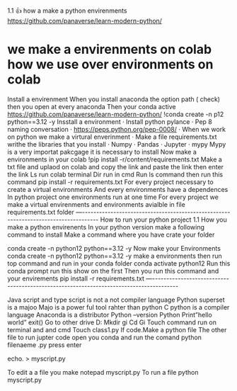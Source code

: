 1.1 👍			how a make a python envirenments
https://github.com/panaverse/learn-modern-python/
# we make a envirenments on colab how we use over environments on colab

Install a envirenment 
When you install anaconda the option path ( check) then you open at every anaconda 
Then your conda active
https://github.com/panaverse/learn-modern-python/
!conda create -n p12 python==3.12 -y
Insstall a environment
·         Install python pylance
·         Pep 8 naming conversation
·         https://peps.python.org/pep-0008/
·         When we work on python we make a virtural enverinment
·         Make a file requirements.txt writhe the libraries that you install
·         Numpy
·         Pandas
·         Jupyter
·         mypy
Mypy is  a very importat pakcgage it is necessary to install
Now make a environments in your colab
!pip install -r/content/requirements.txt
Make a txt file and uplaod on colab and copy the link and paste the link then enter the link
Ls run colab terminal
Dir run in cmd
Run ls command then run this command 
pip install -r requirements.txt
For every project necessary to create a virtual environments
And every environments have a dependences
In python project one environments run at  one time
For every project we make a virtual envirenments and environments avialble in file requirements.txt folder
—------------------------------------------------------------------------------------
How to run your python project
1.1 How you make a python envirenents
In your python version make a following command to install 
Make a command where you have crate your folder

conda create -n python12 python==3.12 -y
Now make your Environments
conda create -n python12 python==3.12 -y
make a environments then run top command and run in your conda folder
conda activate python12
Run this conda prompt run this show on the first
Then  you run this command  and your envirements
pip install -r requirements.txt
—---------------------------------------------------------------------------------------

Java script  and type script is not a not compiler language
Python superset is a majoo
Majo is a power ful tool rahter than python
C python is a compiler language
Anaconda is a distributor
Python –version
Python
Print”hello world”
exit()
Go to other drive
D:
Mkdir gi
Cd Gi
Touch command run on terminal and and cmd 
Touch class1.py
If code.Make a python file 
The other file to run jupter code open you conda and run the comand python filenaeme .py press enter




echo. > myscript.py

To  edit a a file you make 
notepad myscript.py
To run a file
python myscript.py




